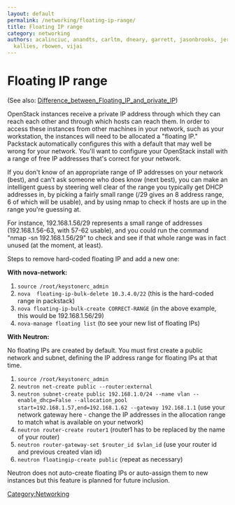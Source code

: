 ```yaml
---
layout: default
permalink: /networking/floating-ip-range/
title: Floating IP range
category: networking
authors: acalinciuc, anandts, carltm, dneary, garrett, jasonbrooks, jeremykoerber,
  kallies, rbowen, vijai
---
```


# Floating IP range

(See also: [Difference_between_Floating_IP_and_private_IP](/networking/difference-between-floating-ip-and-private-ip/))

OpenStack instances receive a private IP address through which they can reach each other and through which hosts can reach them. In order to access these instances from other machines in your network, such as your workstation, the instances will need to be allocated a "floating IP." Packstack automatically configures this with a default that may well be wrong for your network. You'll want to configure your OpenStack install with a range of free IP addresses that's correct for your network.

If you don't know of an appropriate range of IP addresses on your network (best), and can't ask someone who does know (next best), you can make an intelligent guess by steering well clear of the range you typically get DHCP addresses in, by picking a fairly small range (/29 gives an 8 address range, 6 of which will be usable), and by using nmap to check if hosts are up in the range you're guessing at.

For instance, 192.168.1.56/29 represents a small range of addresses (192.168.1.56-63, with 57-62 usable), and you could run the command "nmap -sn 192.168.1.56/29" to check and see if that whole range was in fact unused (at the moment, at least).

Steps to remove hard-coded floating IP and add a new one:

**With nova-network:**

1.  `source /root/keystonerc_admin`
2.  `nova  floating-ip-bulk-delete 10.3.4.0/22` (this is the hard-coded range in packstack)
3.  `nova floating-ip-bulk-create CORRECT-RANGE` (in the above example, this would be 192.168.1.56/29)
4.  `nova-manage floating list` (to see your new list of floating IPs)

**With Neutron:**

No floating IPs are created by default. You must first create a public network and subnet, defining the IP address range for floating IPs at that time.

1.  `source /root/keystonerc_admin`
2.  `neutron net-create public --router:external`
3.  `neutron subnet-create public 192.168.1.0/24 --name vlan --enable_dhcp=False --allocation_pool start=192.168.1.57,end=192.168.1.62 --gateway 192.168.1.1` (use your network gateway here - change the IP addresses in the allocation range to match what is available on your network)
4.  `neutron router-create router1` (router1 has to be replaced by the name of your router)
5.  `neutron router-gateway-set $router_id $vlan_id` (use your router id and previous created vlan id)
6.  `neutron floatingip-create public` (repeat as necessary)

Neutron does not auto-create floating IPs or auto-assign them to new instances but this feature is planned for future inclusion.

<Category:Networking>
